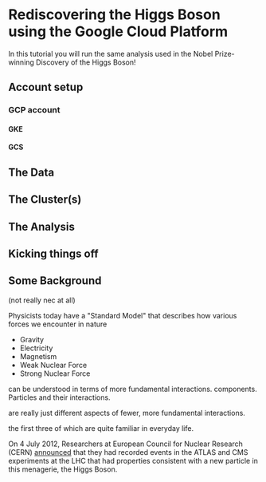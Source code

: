 
# Rediscovering the Higgs Boson using the Google Cloud Platform

In this tutorial you will run the same analysis used in the Nobel Prize-winning
Discovery of the Higgs Boson!


## Account setup

### GCP account

#### GKE
#### GCS

## The Data


## The Cluster(s)


## The Analysis


## Kicking things off






## Some Background

(not really nec at all)

Physicists today have a "Standard Model" that describes how various forces we encounter in nature

- Gravity
- Electricity
- Magnetism
- Weak Nuclear Force
- Strong Nuclear Force

can be understood in terms of more fundamental interactions.
components.
Particles and their interactions.

are really just different
aspects
of fewer, more fundamental interactions.

the first three of which are quite familiar in everyday life.

On 4 July 2012, Researchers at European Council for Nuclear Research (CERN) 
[announced](https://cms.cern/physics/higgs-boson/observation-new-particle-mass-125-gev)
that they had recorded events in the ATLAS and CMS experiments at the LHC that had properties
consistent with a new particle in this menagerie, the Higgs Boson.



